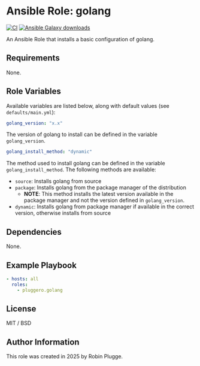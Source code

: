 # Ansible Role: golang

[![CI](https://github.com/pluggero/ansible-role-golang/actions/workflows/ci.yml/badge.svg)](https://github.com/pluggero/ansible-role-golang/actions/workflows/ci.yml) [![Ansible Galaxy downloads](https://img.shields.io/ansible/role/d/pluggero/golang?label=Galaxy%20downloads&logo=ansible&color=%23096598)](https://galaxy.ansible.com/ui/standalone/roles/pluggero/golang)

An Ansible Role that installs a basic configuration of golang.

## Requirements

None.

## Role Variables

Available variables are listed below, along with default values (see `defaults/main.yml`):

```yaml
golang_version: "x.x"
```

The version of golang to install can be defined in the variable `golang_version`.

```yaml
golang_install_method: "dynamic"
```

The method used to install golang can be defined in the variable `golang_install_method`.
The following methods are available:

- `source`: Installs golang from source
- `package`: Installs golang from the package manager of the distribution
  - **NOTE**: This method installs the latest version available in the package manager and not the version defined in `golang_version`.
- `dynamic`: Installs golang from package manager if available in the correct version, otherwise installs from source

## Dependencies

None.

## Example Playbook

```yaml
- hosts: all
  roles:
    - pluggero.golang
```

## License

MIT / BSD

## Author Information

This role was created in 2025 by Robin Plugge.

